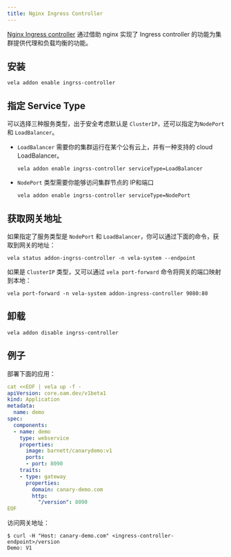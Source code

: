 ```yaml
---
title: Nginx Ingress Controller
---
```


[Nginx Ingress controller](https://kubernetes.github.io/ingress-nginx/) 通过借助 nginx 实现了 Ingress controller 的功能为集群提供代理和负载均衡的功能。

##  安装

```shell
vela addon enable ingrss-controller
```

## 指定 Service Type

可以选择三种服务类型，出于安全考虑默认是 `ClusterIP`，还可以指定为`NodePort` 和 `LoadBalancer`。

- `LoadBalancer` 需要你的集群运行在某个公有云上，并有一种支持的 cloud LoadBalancer。
    ```shell script
    vela addon enable ingrss-controller serviceType=LoadBalancer
    ```   
  
- `NodePort` 类型需要你能够访问集群节点的 IP和端口
    ```shell script
    vela addon enable ingrss-controller serviceType=NodePort
    ```
  
## 获取网关地址

如果指定了服务类型是 `NodePort` 和 `LoadBalancer`，你可以通过下面的命令，获取到网关的地址：

```shell
vela status addon-ingrss-controller -n vela-system --endpoint
```

如果是 `ClusterIP` 类型，又可以通过 `vela port-forward` 命令将网关的端口映射到本地：

```shell
vela port-forward -n vela-system addon-ingress-controller 9080:80
```

## 卸载

```shell
vela addon disable ingrss-controller
```

## 例子

部署下面的应用：
```yaml
cat <<EOF | vela up -f -
apiVersion: core.oam.dev/v1beta1
kind: Application
metadata:
  name: demo
spec:
  components:
  - name: demo
    type: webservice
    properties:
      image: barnett/canarydemo:v1
      ports:
      - port: 8090
    traits:
    - type: gateway
      properties:
        domain: canary-demo.com
        http:
          "/version": 8090
EOF
```

访问网关地址：

```shell
$ curl -H "Host: canary-demo.com" <ingress-controller-endpoint>/version
Demo: V1
```



